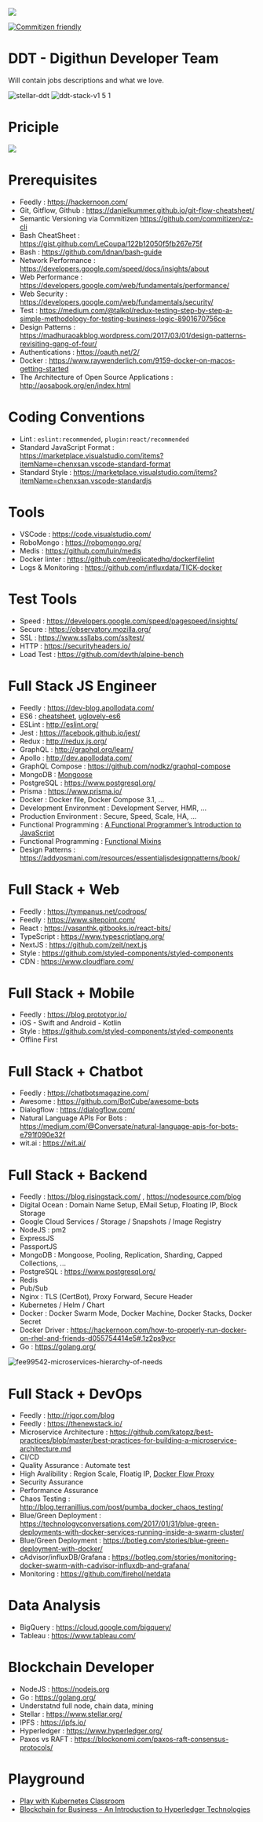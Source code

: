 ![](https://raw.githubusercontent.com/digithun/ddt/master/art/ddt.png)

[![Commitizen friendly](https://img.shields.io/badge/commitizen-friendly-brightgreen.svg)](http://commitizen.github.io/cz-cli/)

# DDT - Digithun Developer Team
Will contain jobs descriptions and what we love.

![stellar-ddt](https://github.com/digithun/ddt/blob/master/art/stellar-training.png?raw=true)
![ddt-stack-v1 5 1](https://user-images.githubusercontent.com/97060/38129156-f4d79eae-3427-11e8-9334-81ba1f3e5701.png)

# Priciple
![](https://raw.githubusercontent.com/digithun/ddt/master/art/priciple.png)

# Prerequisites
- Feedly : https://hackernoon.com/
- Git, Gitflow, Github : https://danielkummer.github.io/git-flow-cheatsheet/
- Semantic Versioning via Commitizen https://github.com/commitizen/cz-cli
- Bash CheatSheet : https://gist.github.com/LeCoupa/122b12050f5fb267e75f
- Bash : https://github.com/Idnan/bash-guide
- Network Performance : https://developers.google.com/speed/docs/insights/about
- Web Performance : https://developers.google.com/web/fundamentals/performance/
- Web Security : https://developers.google.com/web/fundamentals/security/
- Test : https://medium.com/@talkol/redux-testing-step-by-step-a-simple-methodology-for-testing-business-logic-8901670756ce
- Design Patterns : https://madhuraoakblog.wordpress.com/2017/03/01/design-patterns-revisiting-gang-of-four/
- Authentications : https://oauth.net/2/
- Docker : https://www.raywenderlich.com/9159-docker-on-macos-getting-started
- The Architecture of Open Source Applications : http://aosabook.org/en/index.html

# Coding Conventions
- Lint : `eslint:recommended`, `plugin:react/recommended`
- Standard JavaScript Format : https://marketplace.visualstudio.com/items?itemName=chenxsan.vscode-standard-format
- Standard Style : https://marketplace.visualstudio.com/items?itemName=chenxsan.vscode-standardjs

# Tools
- VSCode : https://code.visualstudio.com/
- RoboMongo : https://robomongo.org/
- Medis : https://github.com/luin/medis
- Docker linter : https://github.com/replicatedhq/dockerfilelint
- Logs & Monitoring : https://github.com/influxdata/TICK-docker

# Test Tools
- Speed : https://developers.google.com/speed/pagespeed/insights/
- Secure : https://observatory.mozilla.org/
- SSL : https://www.ssllabs.com/ssltest/
- HTTP : https://securityheaders.io/
- Load Test : https://github.com/devth/alpine-bench

# Full Stack JS Engineer
- Feedly : https://dev-blog.apollodata.com/
- ES6 : [cheatsheet](https://github.com/DrkSephy/es6-cheatsheet), [uglovely-es6](https://github.com/smmoosavi/uglovely-es6)
- ESLint : http://eslint.org/
- Jest : https://facebook.github.io/jest/
- Redux : http://redux.js.org/
- GraphQL : http://graphql.org/learn/
- Apollo : http://dev.apollodata.com/
- GraphQL Compose : https://github.com/nodkz/graphql-compose
- MongoDB : [Mongoose](http://mongoosejs.com/)
- PostgreSQL : https://www.postgresql.org/
- Prisma : https://www.prisma.io/
- Docker : Docker file, Docker Compose 3.1, ...
- Development Environment : Development Server, HMR, ...
- Production Environment : Secure, Speed, Scale, HA, ...
- Functional Programming : [A Functional Programmer’s Introduction to JavaScript](https://medium.com/javascript-scene/a-functional-programmers-introduction-to-javascript-composing-software-d670d14ede30)
- Functional Programming : [Functional Mixins](https://medium.com/javascript-scene/functional-mixins-composing-software-ffb66d5e731c)
- Design Patterns : https://addyosmani.com/resources/essentialjsdesignpatterns/book/

# Full Stack + Web
- Feedly : https://tympanus.net/codrops/
- Feedly : https://www.sitepoint.com/
- React : https://vasanthk.gitbooks.io/react-bits/
- TypeScript : https://www.typescriptlang.org/
- NextJS : https://github.com/zeit/next.js
- Style : https://github.com/styled-components/styled-components
- CDN : https://www.cloudflare.com/

# Full Stack + Mobile
- Feedly : https://blog.prototypr.io/
- iOS - Swift and Android - Kotlin
- Style : https://github.com/styled-components/styled-components
- Offline First

# Full Stack + Chatbot
- Feedly : https://chatbotsmagazine.com/
- Awesome : https://github.com/BotCube/awesome-bots
- Dialogflow : https://dialogflow.com/
- Natural Language APIs For Bots : https://medium.com/@Conversate/natural-language-apis-for-bots-e791f090e32f
- wit.ai : https://wit.ai/

# Full Stack + Backend
- Feedly : https://blog.risingstack.com/ , https://nodesource.com/blog
- Digital Ocean : Domain Name Setup, EMail Setup, Floating IP, Block Storage
- Google Cloud Services / Storage / Snapshots / Image Registry
- NodeJS : pm2
- ExpressJS
- PassportJS
- MongoDB : Mongoose, Pooling, Replication, Sharding, Capped Collections, ...
- PostgreSQL : https://www.postgresql.org/
- Redis
- Pub/Sub
- Nginx : TLS (CertBot), Proxy Forward, Secure Header
- Kubernetes / Helm / Chart
- Docker : Docker Swarm Mode, Docker Machine, Docker Stacks, Docker Secret
- Docker Driver : https://hackernoon.com/how-to-properly-run-docker-on-rhel-and-friends-d055754414e5#.1z2ps9ycr
- Go : https://golang.org/

![fee99542-microservices-hierarchy-of-needs](https://user-images.githubusercontent.com/97060/27008143-5898b092-4e94-11e7-9a4c-74c625562108.png)

# Full Stack + DevOps
- Feedly : http://rigor.com/blog
- Feedly : https://thenewstack.io/
- Microservice Architecture : https://github.com/katopz/best-practices/blob/master/best-practices-for-building-a-microservice-architecture.md
- CI/CD
- Quality Assurance : Automate test
- High Avalibility : Region Scale, Floatig IP, [Docker Flow Proxy](https://proxy.dockerflow.com/swarm-mode-stack/)
- Security Assurance
- Performance Assurance
- Chaos Testing : http://blog.terranillius.com/post/pumba_docker_chaos_testing/
- Blue/Green Deployment : https://technologyconversations.com/2017/01/31/blue-green-deployments-with-docker-services-running-inside-a-swarm-cluster/
- Blue/Green Deployment : https://botleg.com/stories/blue-green-deployment-with-docker/
- cAdvisor/influxDB/Grafana : https://botleg.com/stories/monitoring-docker-swarm-with-cadvisor-influxdb-and-grafana/
- Monitoring : https://github.com/firehol/netdata

# Data Analysis
- BigQuery : https://cloud.google.com/bigquery/
- Tableau : https://www.tableau.com/

# Blockchain Developer
- NodeJS : https://nodejs.org
- Go : https://golang.org/
- Understatnd full node, chain data, mining
- Stellar : https://www.stellar.org/
- IPFS : https://ipfs.io/
- Hyperledger : https://www.hyperledger.org/
- Paxos vs RAFT : https://blockonomi.com/paxos-raft-consensus-protocols/

# Playground
- [Play with Kubernetes Classroom](https://training.play-with-kubernetes.com/)
- [Blockchain for Business - An Introduction to Hyperledger Technologies](https://www.edx.org/course/blockchain-business-introduction-linuxfoundationx-lfs171x)
